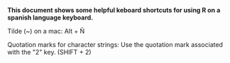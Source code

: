 **This document shows some helpful keboard shortcuts for using R on a spanish language keyboard.**

Tilde (~) on a mac:
Alt + Ñ

Quotation marks for character strings:
Use the quotation mark associated with the "2" key.  (SHIFT + 2)
